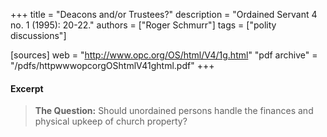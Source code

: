 +++
title = "Deacons and/or Trustees?"
description = "Ordained Servant 4 no. 1 (1995): 20-22."
authors = ["Roger Schmurr"]
tags = ["polity discussions"]

[sources]
web = "http://www.opc.org/OS/html/V4/1g.html"
"pdf archive" = "/pdfs/httpwwwopcorgOShtmlV41ghtml.pdf"
+++

#### Excerpt

> __The Question:__ Should unordained persons handle the finances and physical upkeep of church property?